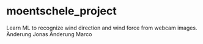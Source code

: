 # moentschele_project
Learn ML to recognize wind direction and wind force from webcam images.
Änderung Jonas
Änderung Marco